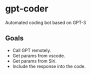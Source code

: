 # gpt-coder
Automated coding bot based on GPT-3

## Goals
- Call GPT remotely.
- Get params from vscode.
- Get params from Siri.
- Include the response into the code.

